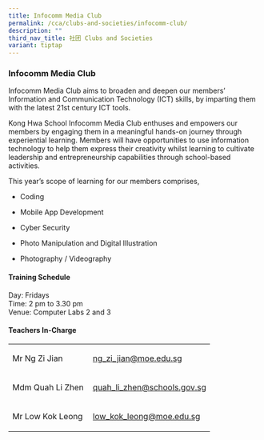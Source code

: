 ```yaml
---
title: Infocomm Media Club
permalink: /cca/clubs-and-societies/infocomm-club/
description: ""
third_nav_title: 社团 Clubs and Societies
variant: tiptap
---
```

<h3>Infocomm Media Club</h3>
<p>Infocomm Media Club aims to broaden and deepen our members’ Information
and Communication Technology (ICT) skills, by imparting them with the latest
21st century ICT tools.</p>
<p>Kong Hwa School Infocomm Media Club enthuses and empowers our members
by engaging them in a meaningful hands-on journey through experiential
learning. Members will have opportunities to use information technology
to help them express their creativity whilst learning to cultivate leadership
and entrepreneurship capabilities through school-based activities.</p>
<p>This year’s scope of learning for our members comprises,</p>
<ul data-tight="true" class="tight">
<li>
<p>Coding</p>
</li>
<li>
<p>Mobile App Development</p>
</li>
<li>
<p>Cyber Security</p>
</li>
<li>
<p>Photo Manipulation and Digital Illustration</p>
</li>
<li>
<p>Photography / Videography</p>
</li>
</ul>
<h4>Training Schedule</h4>
<p>Day: Fridays
<br>Time: 2 pm to 3.30 pm
<br>Venue: Computer Labs 2 and 3</p>
<h4>Teachers In-Charge</h4>
<table>
<tbody>
<tr>
<td rowspan="1" colspan="1">
<p>Mr Ng Zi Jian&nbsp;</p>
</td>
<td rowspan="1" colspan="1">
<p><a href="mailto:ng_zi_jian@moe.edu.sg" rel="noopener noreferrer nofollow" target="_blank">ng_zi_jian@moe.edu.sg</a>
</p>
</td>
</tr>
<tr>
<td rowspan="1" colspan="1">
<p>Mdm Quah Li Zhen</p>
</td>
<td rowspan="1" colspan="1">
<p><a href="mailto:Quah_Li_Zhen@schools.gov.sg" rel="noopener noreferrer nofollow" target="_blank"><u>quah_li_zhen@schools.gov.sg</u></a>
</p>
</td>
</tr>
<tr>
<td rowspan="1" colspan="1">
<p>Mr Low Kok Leong&nbsp;</p>
</td>
<td rowspan="1" colspan="1">
<p><a href="mailto:low_kok_leong@moe.edu.sg" rel="noopener noreferrer nofollow" target="_blank">low_kok_leong@moe.edu.sg</a>
</p>
</td>
</tr>
</tbody>
</table>
<p></p>
<p></p>
<p></p>